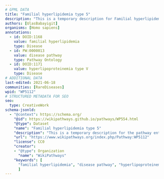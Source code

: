 ```yaml
---
# GPML DATA
title: "Familial hyperlipidemia type 5"
description: "This is a temporary description for Familial hyperlipidemia type 5"
authors: [UlasBabayigit]
organisms: [Homo sapiens]
annotations:
  - id: DOID:1168
    value: familial hyperlipidemia
    type: Disease
  - id: PW:0000013
    value: disease pathway
    type: Pathway Ontology
  - id: DOID:1171
    value: hyperlipoproteinemia type V
    type: Disease
# ADDITIONAL DATA
last-edited: 2021-06-18
communities: [RareDiseases]
wpid: "WP5112"
# STRUCTURED METADATA FOR SEO
seo:
  type: CreativeWork
schema-jsonld:
  - "@context": https://schema.org/
    "@id": https://wikipathways.github.io/pathways/WP554.html
    "@type": Dataset
    "name": "Familial hyperlipidemia type 5"
    "description": "This is a temporary description for the pathway entitled: Familial hyperlipidemia type 5"
    "url": "https://www.wikipathways.org/index.php/Pathway:WP5112"
    "license": CC0
    "creator":
    - "@type": Organization
      "name": "WikiPathways"
    "keywords": [
      "familial hyperlipidemia", "disease pathway", "hyperlipoproteinemia type V",
      ]
---
```

